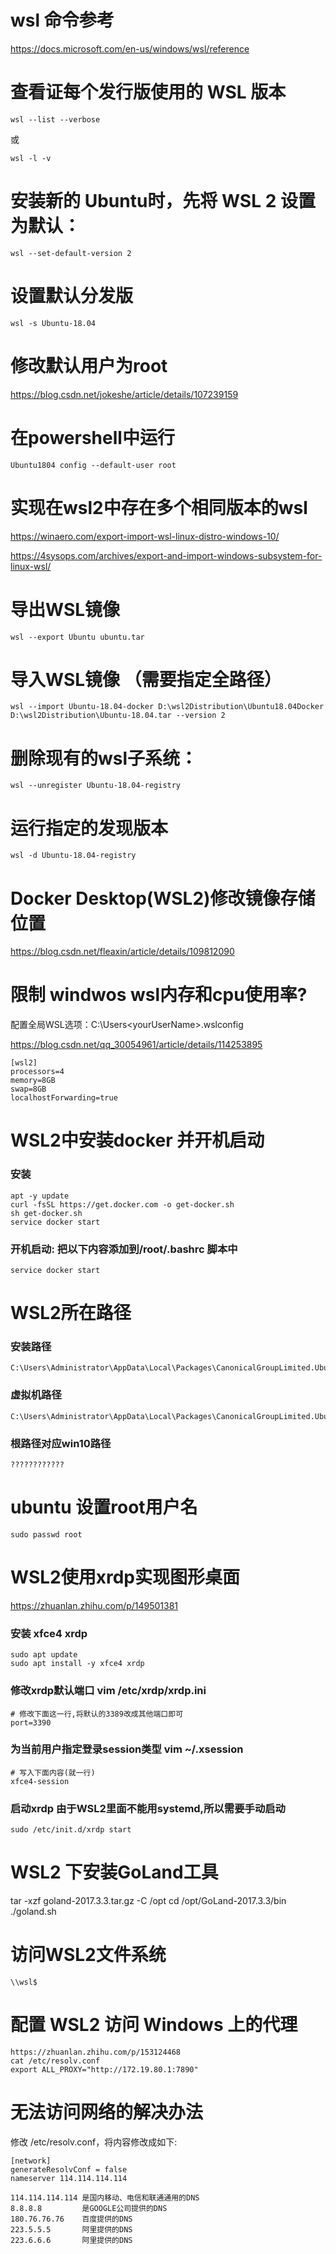 
# wsl 命令参考
https://docs.microsoft.com/en-us/windows/wsl/reference

# 查看证每个发行版使用的 WSL 版本
```
wsl --list --verbose
```
或
```
wsl -l -v
```

# 安装新的 Ubuntu时，先将 WSL 2 设置为默认：
```
wsl --set-default-version 2
```

# 设置默认分发版
```
wsl -s Ubuntu-18.04
```

# 修改默认用户为root  

https://blog.csdn.net/jokeshe/article/details/107239159

# 在powershell中运行
```
Ubuntu1804 config --default-user root
```

# 实现在wsl2中存在多个相同版本的wsl
https://winaero.com/export-import-wsl-linux-distro-windows-10/

https://4sysops.com/archives/export-and-import-windows-subsystem-for-linux-wsl/

# 导出WSL镜像
```
wsl --export Ubuntu ubuntu.tar
```

# 导入WSL镜像 （需要指定全路径）
```
wsl --import Ubuntu-18.04-docker D:\wsl2Distribution\Ubuntu18.04Docker D:\wsl2Distribution\Ubuntu-18.04.tar --version 2
```

# 删除现有的wsl子系统：
```
wsl --unregister Ubuntu-18.04-registry
```

# 运行指定的发现版本
```
wsl -d Ubuntu-18.04-registry
```

# Docker Desktop(WSL2)修改镜像存储位置
https://blog.csdn.net/fleaxin/article/details/109812090


# 限制 windwos wsl内存和cpu使用率?
配置全局WSL选项：C:\Users\<yourUserName>\.wslconfig

https://blog.csdn.net/qq_30054961/article/details/114253895

```
[wsl2]
processors=4
memory=8GB
swap=8GB
localhostForwarding=true
```

# WSL2中安装docker 并开机启动
### 安装
```
apt -y update
curl -fsSL https://get.docker.com -o get-docker.sh
sh get-docker.sh
service docker start
```

### 开机启动: 把以下内容添加到/root/.bashrc 脚本中
```
service docker start
```

# WSL2所在路径
### 安装路径
```
C:\Users\Administrator\AppData\Local\Packages\CanonicalGroupLimited.Ubuntu18.04onWindows_79rhkp1fndgsc
```

### 虚拟机路径
```
C:\Users\Administrator\AppData\Local\Packages\CanonicalGroupLimited.Ubuntu18.04onWindows_79rhkp1fndgsc\LocalState\ext4.vhdx
```

### 根路径对应win10路径
```
????????????
```

# ubuntu 设置root用户名
```
sudo passwd root
```

# WSL2使用xrdp实现图形桌面

https://zhuanlan.zhihu.com/p/149501381

### 安装 xfce4 xrdp
```
sudo apt update
sudo apt install -y xfce4 xrdp
```

### 修改xrdp默认端口 vim /etc/xrdp/xrdp.ini

```
# 修改下面这一行,将默认的3389改成其他端口即可
port=3390
```

### 为当前用户指定登录session类型 vim ~/.xsession
```
# 写入下面内容(就一行)
xfce4-session
```

### 启动xrdp 由于WSL2里面不能用systemd,所以需要手动启动
```
sudo /etc/init.d/xrdp start
```

# WSL2 下安装GoLand工具
tar -xzf goland-2017.3.3.tar.gz -C /opt
cd /opt/GoLand-2017.3.3/bin
./goland.sh

# 访问WSL2文件系统
```
\\wsl$
```

# 配置 WSL2 访问 Windows 上的代理
```
https://zhuanlan.zhihu.com/p/153124468
cat /etc/resolv.conf
export ALL_PROXY="http://172.19.80.1:7890"
```

# 无法访问网络的解决办法
修改 /etc/resolv.conf，将内容修改成如下:
```
[network]
generateResolvConf = false
nameserver 114.114.114.114
```

```
114.114.114.114 是国内移动、电信和联通通用的DNS
8.8.8.8         是GOOGLE公司提供的DNS
180.76.76.76    百度提供的DNS
223.5.5.5       阿里提供的DNS
223.6.6.6       阿里提供的DNS
```

